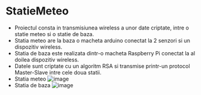 # StatieMeteo
  - Proiectul consta in transmisiunea wireless a unor date criptate, intre o statie meteo si o statie de baza.
  - Statia meteo are la baza o macheta arduino conectat la 2 senzori si un dispozitiv wireless.
  - Statia de baza este realizata dintr-o macheta Raspberry Pi conectat la al doilea dispozitiv wireless.
  - Datele sunt criptate cu un algoritm RSA si transmise printr-un protocol Master-Slave intre cele doua statii.
  - Statia meteo
![image](https://user-images.githubusercontent.com/84518155/119232739-fd731700-bb2e-11eb-837e-511b466633b3.png)
  - Statia de baza
  ![image](https://user-images.githubusercontent.com/84518155/119233192-77f06680-bb30-11eb-9cd1-5c530c79a4a4.png)


